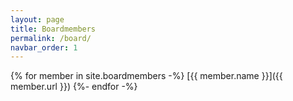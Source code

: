 ```yaml
---
layout: page
title: Boardmembers
permalink: /board/
navbar_order: 1
---
```


{% for member in site.boardmembers -%}
  [{{ member.name }}]({{ member.url }})
{%- endfor -%}
